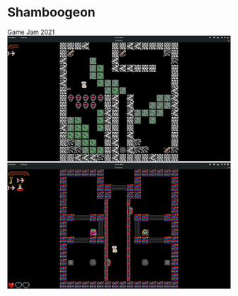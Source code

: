 # Shamboogeon
Game Jam 2021
![...](https://github.com/MarcinDadura/Shamboogeon/blob/master/img/screen.png)
![...](https://github.com/MarcinDadura/Shamboogeon/blob/master/img/screen2.png)
